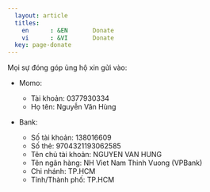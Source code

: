```yaml
---
  layout: article
  titles:
    en      : &EN       Donate
    vi      : &VI       Donate
  key: page-donate
---
```


Mọi sự đóng góp ủng hộ xin gửi vào:

- Momo:
  + Tài khoản: 0377930334
  + Họ tên: Nguyễn Văn Hùng

- Bank:
  + Số tài khoản: 138016609
  + Số thẻ: 9704321193062585
  + Tên chủ tài khoản: NGUYEN VAN HUNG
  + Tên ngân hàng: NH Viet Nam Thinh Vuong (VPBank)
  + Chi nhánh: TP.HCM
  + Tỉnh/Thành phố: TP.HCM
